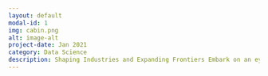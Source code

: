 ```yaml
---
layout: default
modal-id: 1
img: cabin.png
alt: image-alt
project-date: Jan 2021
category: Data Science
description: Shaping Industries and Expanding Frontiers Embark on an eye-opening adventure through the world of data science, where big ideas become reality and endless opportunities await. From bustling cities to quiet farms, labs to networks, data science is the secret ingredient driving change and opening doors across countless fields.In business, data science helps companies make smart decisions and find new ways to succeed. From predicting what customers want to streamlining how products get made, data helps businesses stay ahead of the game. In farming, data science helps farmers grow more food using less water and fewer chemicals. By analyzing soil, weather, and plant health, farmers can protect crops and the environment. In healthcare, data science helps doctors find new treatments and keep people healthy. By studying patterns in disease and genetics, researchers can find better ways to fight illnesses and save lives. In transportation, data science keeps us moving smoothly and safely. By analyzing traffic patterns and predicting demand, cities can plan better roads and public transit systems. In mapping, data science helps us understand our world and plan for the future. By using satellite images and geographic data, scientists can track changes in the environment and plan for things like floods and storms.As we explore these exciting fields, the need for data science skills keeps growing, offering endless opportunities for those who want to make a difference. Join me on this journey as we uncover the power of data science to shape our world and create a brighter future for everyone.
---
```

